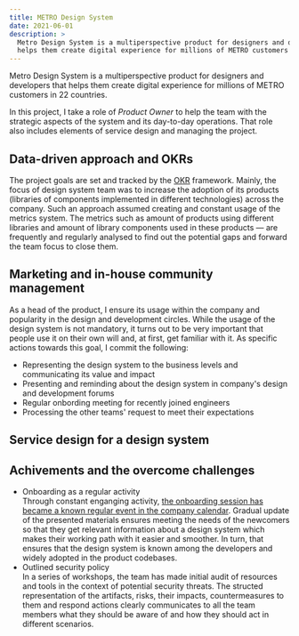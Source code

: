 ```yaml
---
title: METRO Design System
date: 2021-06-01
description: >
  Metro Design System is a multiperspective product for designers and developers that
  helps them create digital experience for millions of METRO customers in 22 countries.
---
```


Metro Design System is a multiperspective product for designers and developers that
helps them create digital experience for millions of METRO customers in 22 countries.

In this project, I take a role of _Product Owner_ to help the team with the strategic
aspects of the system and its day-to-day operations. That role also includes elements
of service design and managing the project.

## Data-driven approach and OKRs

The project goals are set and tracked by the [OKR](https://en.wikipedia.org/wiki/OKR) framework.
Mainly, the focus of design system team was to increase the adoption of its
products (libraries of components implemented in different technologies) across the
company. Such an approach assumed creating and constant usage of the metrics system.
The metrics such as amount of products using different libraries and amount of library
components used in these products — are frequently and regularly analysed to find out
the potential gaps and forward the team focus to close them.

## Marketing and in-house community management

As a head of the product, I ensure its usage within the company and popularity in the
design and development circles. While the usage of the design system is not mandatory,
it turns out to be very important that people use it on their own will and, at first,
get familiar with it. As specific actions towards this goal, I commit the following:

- Representing the design system to the business levels and communicating its value and impact
- Presenting and reminding about the design system in company's design and development forums
- Regular onbording meeting for recently joined engineers
- Processing the other teams' request to meet their expectations

## Service design for a design system

## Achivements and the overcome challenges

- Onboarding as a regular activity<br/>
  Through constant enganging activity, [the onboarding session has became a known regular
  event in the company calendar](https://www.linkedin.com/feed/update/urn:li:activity:6896797119584329728/). Gradual update of the presented materials ensures meeting
  the needs of the newcomers so that they get relevant information about a design system which makes their working path with it easier and smoother. In turn, that ensures that the design system is known among the developers and widely adopted in the product codebases.
- Outlined security policy<br/>
  In a series of workshops, the team has made initial audit of resources and tools in
  the context of potential security threats. The structed representation of the artifacts, risks, their impacts, countermeasures to them and respond actions clearly communicates to all the team members what they should be aware of and how they should act in different scenarios.
